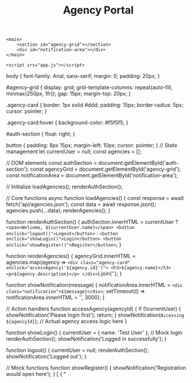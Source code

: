 
<!DOCTYPE html>
<html>
<head>
    <title>Agency Launchpad</title>
    <link href="style.css" rel="stylesheet">
</head>
<body>
    <header>
        <h1>Agency Portal</h1>
        <div id="auth-section"></div>
    </header>
    
    <main>
        <section id="agency-grid"></section>
        <div id="notification-area"></div>
    </main>

    <script src="app.js"></script>
</body>
</html>
body {
    font-family: Arial, sans-serif;
    margin: 0;
    padding: 20px;
}

#agency-grid {
    display: grid;
    grid-template-columns: repeat(auto-fill, minmax(250px, 1fr));
    gap: 15px;
    margin-top: 20px;
}

.agency-card {
    border: 1px solid #ddd;
    padding: 15px;
    border-radius: 5px;
    cursor: pointer;
}

.agency-card:hover {
    background-color: #f5f5f5;
}

#auth-section {
    float: right;
}

button {
    padding: 8px 15px;
    margin-left: 10px;
    cursor: pointer;
}
// State management
let currentUser = null;
const agencies = [];

// DOM elements
const authSection = document.getElementById('auth-section');
const agencyGrid = document.getElementById('agency-grid');
const notificationArea = document.getElementById('notification-area');

// Initialize
loadAgencies();
renderAuthSection();

// Core functions
async function loadAgencies() {
    const response = await fetch('api/agencies.json');
    const data = await response.json();
    agencies.push(...data);
    renderAgencies();
}

function renderAuthSection() {
    authSection.innerHTML = currentUser 
        ? `<span>Welcome, ${currentUser.name}</span>
           <button onclick="logout()">Logout</button>`
        : `<button onclick="showLogin()">Login</button>
           <button onclick="showRegister()">Register</button>`;
}

function renderAgencies() {
    agencyGrid.innerHTML = agencies.map(agency => `
        <div class="agency-card" onclick="accessAgency('${agency.id}')">
            <h3>${agency.name}</h3>
            <p>${agency.description}</p>
        </div>
    `).join('');
}

function showNotification(message) {
    notificationArea.innerHTML = `<div class="notification">${message}</div>`;
    setTimeout(() => notificationArea.innerHTML = '', 3000);
}

// Action handlers
function accessAgency(agencyId) {
    if (!currentUser) {
        showNotification('Please login first');
        return;
    }
    showNotification(`Accessing ${agencyId}`);
    // Actual agency access logic here
}

function showLogin() {
    currentUser = { name: 'Test User' }; // Mock login
    renderAuthSection();
    showNotification('Logged in successfully');
}

function logout() {
    currentUser = null;
    renderAuthSection();
    showNotification('Logged out');
}

// Mock functions
function showRegister() {
    showNotification('Registration would open here');
}
[
    {
        "
